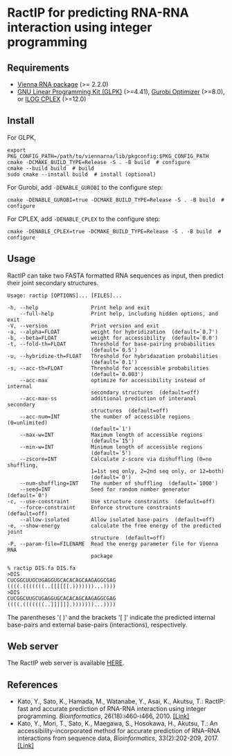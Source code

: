 RactIP for predicting RNA-RNA interaction using integer programming
===================================================================

Requirements
------------

* [Vienna RNA package](http://www.tbi.univie.ac.at/~ivo/RNA/) (>= 2.2.0)
* [GNU Linear Programming Kit (GLPK)](http://www.gnu.org/software/glpk/) (>=4.41),
  [Gurobi Optimizer](http://www.gurobi.com/) (>=8.0),
  or [ILOG CPLEX](http://www.ibm.com/software/products/ibmilogcple/) (>=12.0)

Install
-------

For GLPK,

	export PKG_CONFIG_PATH=/path/to/viennarna/lib/pkgconfig:$PKG_CONFIG_PATH
	cmake -DCMAKE_BUILD_TYPE=Release -S . -B build  # configure
	cmake --build build  # build
	sudo cmake --install build  # install (optional)

For Gurobi, add ``-DENABLE_GUROBI`` to the configure step:

	cmake -DENABLE_GUROBI=true -DCMAKE_BUILD_TYPE=Release -S . -B build  # configure

For CPLEX, add ``-DENABLE_CPLEX`` to the configure step:

	cmake -DENABLE_CPLEX=true -DCMAKE_BUILD_TYPE=Release -S . -B build  # configure


Usage
-----

RactIP can take two FASTA formatted RNA sequences as input, then
predict their joint secondary structures.

	Usage: ractip [OPTIONS]... [FILES]...

	-h, --help                 Print help and exit
	    --full-help            Print help, including hidden options, and exit
	-V, --version              Print version and exit
	-a, --alpha=FLOAT          weight for hybridization  (default=`0.7')
	-b, --beta=FLOAT           weight for accessibility  (default=`0.0')
  	-t, --fold-th=FLOAT        Threshold for base-pairing probabilities
                               (default=`0.5')
	-u, --hybridize-th=FLOAT   Threshold for hybridazation probabilities
                               (default=`0.1')
	-s, --acc-th=FLOAT         Threshold for accessible probabilities
                               (default=`0.003')
	    --acc-max              optimize for accessibility instead of internal
                               secondary structures  (default=off)
	    --acc-max-ss           additional prediction of interanal secondary
                               structures  (default=off)
	    --acc-num=INT          the number of accessible regions (0=unlimited)
                               (default=`1')
	    --max-w=INT            Maximum length of accessible regions
                               (default=`15')
	    --min-w=INT            Minimum length of accessible regions
                               (default=`5')
	    --zscore=INT           Calculate z-score via dishuffling (0=no shuffling,
                               1=1st seq only, 2=2nd seq only, or 12=both)
                               (default=`0')
	    --num-shuffling=INT    The number of shuffling  (default=`1000')
	    --seed=INT             Seed for random number generator  (default=`0')
	-c, --use-constraint       Use structure constraints  (default=off)
	    --force-constraint     Enforce structure constraints  (default=off)
	    --allow-isolated       Allow isolated base-pairs  (default=off)
	-e, --show-energy          calculate the free energy of the predicted joint
                               structure  (default=off)
	-P, --param-file=FILENAME  Read the energy parameter file for Vienna RNA
                               package

	% ractip DIS.fa DIS.fa
	>DIS
	CUCGGCUUGCUGAGGUGCACACAGCAAGAGGCGAG
	((((.(((((((..[[[[[[.)))))))...))))
	>DIS
	CUCGGCUUGCUGAGGUGCACACAGCAAGAGGCGAG
	((((.(((((((..]]]]]].)))))))...))))

The parentheses '( )' and the brackets '[ ]' indicate the predicted
internal base-pairs and external base-pairs (interactions),
respectively. 

Web server
----------
The RactIP web server is available [HERE](http://ws.sato-lab.org/rtips/ractip/).

References
----------

* Kato, Y., Sato, K., Hamada, M., Watanabe, Y., Asai, K., Akutsu, T.:
  RactIP: fast and accurate prediction of RNA-RNA interaction using
  integer programming. *Bioinformatics*, 26(18):i460-i466, 2010. [[Link]](https://academic.oup.com/bioinformatics/article/26/18/i460/205351)
* Kato, Y., Mori, T., Sato, K., Maegawa, S., Hosokawa, H., Akutsu, T.:
  An accessibility-incorporated method for accurate prediction of RNA–RNA 
  interactions from sequence data, *Bioinformatics*, 33(2):202-209, 2017. [[Link]](https://academic.oup.com/bioinformatics/article/33/2/202/2525711)
